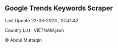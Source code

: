 

## Google Trends Keywords Scraper 
 
Last Update 23-03-2023 , 07:41:42

Country List :
VIETNAM.json



© Abdul Muttaqin 

